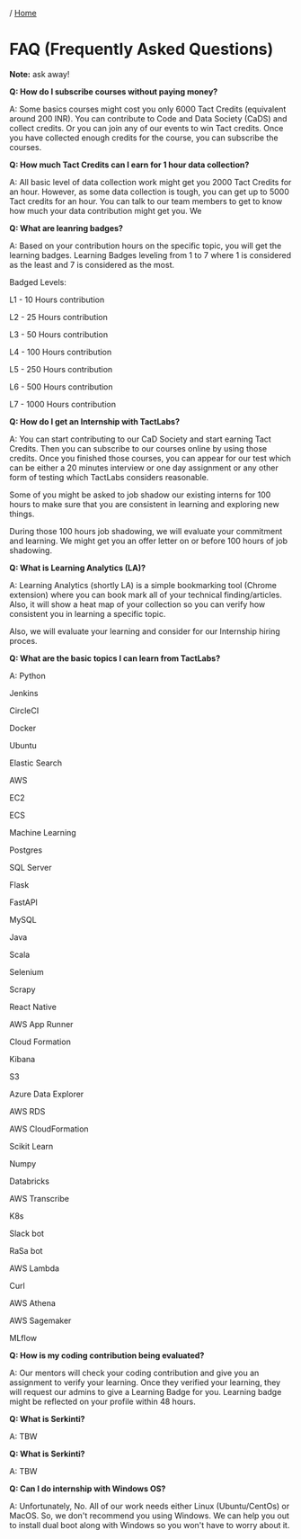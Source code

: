 / [Home](index.md)

# FAQ (Frequently Asked Questions)

**Note:** ask away!



**Q: How do I subscribe courses without paying money?**

A: Some basics courses might cost you only 6000 Tact Credits (equivalent around 200 INR). You can contribute to Code and Data Society (CaDS) and collect credits. Or you can join any of our events to win Tact credits. Once you have collected enough credits for the course, you can subscribe the courses.


**Q: How much Tact Credits can I earn for 1 hour data collection?**

A: All basic level of data collection work might get you 2000 Tact Credits for an hour. However, as some data collection is tough, you can get up to 5000 Tact credits for an hour. You can talk to our team members to get to know how much your data contribution might get you. We

**Q: What are leanring badges?**

A: Based on your contribution hours on the specific topic, you will get the learning badges. Learning Badges leveling from 1 to 7 where 1 is considered as the least and 7 is considered as the most. 

Badged Levels:

L1 - 10 Hours contribution

L2 - 25 Hours contribution

L3 - 50 Hours contribution

L4 - 100 Hours contribution

L5 - 250 Hours contribution

L6 - 500 Hours contribution

L7 - 1000 Hours contribution


**Q: How do I get an Internship with TactLabs?**

A: You can start contributing to our CaD Society and start earning Tact Credits. Then you can subscribe to our courses online by using those credits. Once you finished those courses, you can appear for our test which can be either a 20 minutes interview or one day assignment or any other form of testing which TactLabs considers reasonable. 

Some of you might be asked to job shadow our existing interns for 100 hours to make sure that you are consistent in learning and exploring new things. 

During those 100 hours job shadowing, we will evaluate your commitment and learning. We might get you an offer letter on or before 100 hours of job shadowing. 


**Q: What is Learning Analytics (LA)?**

A: Learning Analytics (shortly LA) is a simple bookmarking tool (Chrome extension) where you can book mark all of your technical finding/articles. Also, it will show a heat map of your collection so you can verify how consistent you in learning a specific topic.

Also, we will evaluate your learning and consider for our Internship hiring proces.


**Q: What are the basic topics I can learn from TactLabs?**

A: Python

Jenkins

CircleCI

Docker

Ubuntu

Elastic Search

AWS

EC2

ECS

Machine Learning

Postgres

SQL Server

Flask

FastAPI

MySQL

Java

Scala

Selenium

Scrapy

React Native

AWS App Runner

Cloud Formation

Kibana

S3

Azure Data Explorer

AWS RDS

AWS CloudFormation

Scikit Learn

Numpy

Databricks

AWS Transcribe

K8s

Slack bot

RaSa bot

AWS Lambda

Curl

AWS Athena

AWS Sagemaker

MLflow




**Q: How is my coding contribution being evaluated?**

A: Our mentors will check your coding contribution and give you an assignment to verify your learning. Once they verified your learning, they will request our admins to give a Learning Badge for you. Learning badge might be reflected on your profile within 48 hours.


**Q: What is Serkinti?**

A: TBW


**Q: What is Serkinti?**

A: TBW


**Q: Can I do internship with Windows OS?**

A: Unfortunately, No. All of our work needs either Linux (Ubuntu/CentOs) or MacOS. So, we don't recommend you using Windows. We can help you out to install dual boot along with Windows so you won't have to worry about it.





